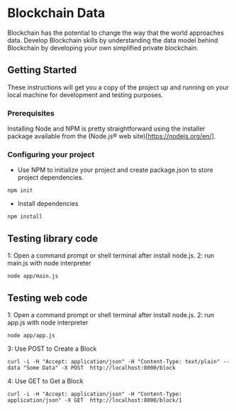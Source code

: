 # Blockchain Data

Blockchain has the potential to change the way that the world approaches data. Develop Blockchain skills by understanding the data model behind Blockchain by developing your own simplified private blockchain.

## Getting Started

These instructions will get you a copy of the project up and running on your local machine for development and testing purposes.

### Prerequisites

Installing Node and NPM is pretty straightforward using the installer package available from the (Node.js® web site)[https://nodejs.org/en/].

### Configuring your project

- Use NPM to initialize your project and create package.json to store project dependencies.
```
npm init
```
- Install dependencies
```
npm install
```

## Testing library code

1: Open a command prompt or shell terminal after install node.js.
2: run main.js with node interpreter
```
node app/main.js
```

## Testing web code

1: Open a command prompt or shell terminal after install node.js.
2: run app.js with node interpreter

```
node app/app.js
```

3: Use POST to Create a Block
```
curl -i -H "Accept: application/json" -H "Content-Type: text/plain" --data "Some Data" -X POST  http://localhost:8000/block
```

4: Use GET to Get a Block
```
curl -i -H "Accept: application/json" -H "Content-Type: application/json" -X GET  http://localhost:8000/block/1

```
